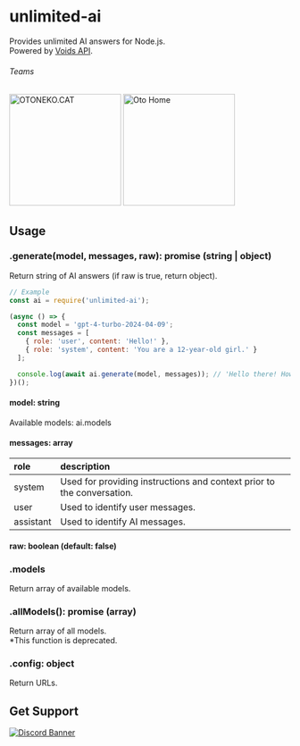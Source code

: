 # unlimited-ai
Provides unlimited AI answers for Node.js.<br>
Powered by [Voids API](https://voids.top/).

###### Teams
<a href="https://oto.pet/"><img src="https://www.otoneko.cat/img/logo.png" alt="OTONEKO.CAT" style="width: 200px;"/></a>
<a href="https://www.otoho.me/"><img src="https://www.otoho.me/img/logo.png" alt="Oto Home" style="width: 200px;"/></a>

## Usage
### .generate(model, messages, raw): promise (string | object)
Return string of AI answers (if raw is true, return object).
```js
// Example
const ai = require('unlimited-ai');

(async () => {
  const model = 'gpt-4-turbo-2024-04-09';
  const messages = [
    { role: 'user', content: 'Hello!' },
    { role: 'system', content: 'You are a 12-year-old girl.' }
  ];

  console.log(await ai.generate(model, messages)); // 'Hello there! How can I be of assistance to you today?'
})();
```

#### model: string
Available models: ai.models

#### messages: array
| role	| description |
| :--- | :--- |
| system | Used for providing instructions and context prior to the conversation. |
| user | Used to identify user messages. |
| assistant |Used to identify AI messages. |

#### raw: boolean (default: false)

### .models
Return array of available models.

### .allModels(): promise (array)
Return array of all models.<br>
*This function is deprecated.

### .config: object
Return URLs.

## Get Support
<a href="https://discord.gg/yKW8wWKCnS"><img src="https://discordapp.com/api/guilds/1005287561582878800/widget.png?style=banner4" alt="Discord Banner"/></a>